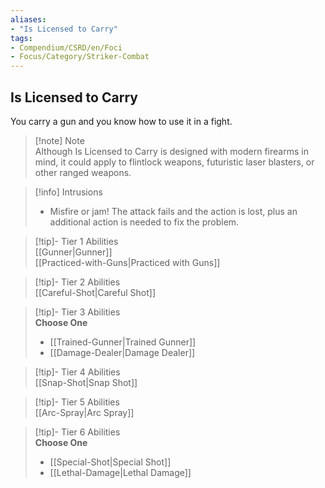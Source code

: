 ```yaml
---
aliases:
- "Is Licensed to Carry"
tags:
- Compendium/CSRD/en/Foci
- Focus/Category/Striker-Combat
---
```


  
## Is Licensed to Carry  
You carry a gun and you know how to use it in a fight.  

>[!note] Note  
>Although Is Licensed to Carry is designed with modern firearms in mind, it could apply to flintlock weapons, futuristic laser blasters, or other ranged weapons. 
  

>[!info] Intrusions  
>- Misfire or jam! The attack fails and the action is lost, plus an additional action is needed to fix the problem.  


>[!tip]- Tier 1 Abilities  
> [[Gunner|Gunner]]  
> [[Practiced-with-Guns|Practiced with Guns]]  


>[!tip]- Tier 2 Abilities  
> [[Careful-Shot|Careful Shot]]  


>[!tip]- Tier 3 Abilities  
> **Choose One**  
>- [[Trained-Gunner|Trained Gunner]]  
>- [[Damage-Dealer|Damage Dealer]]  


>[!tip]- Tier 4 Abilities  
> [[Snap-Shot|Snap Shot]]  


>[!tip]- Tier 5 Abilities  
> [[Arc-Spray|Arc Spray]]  


>[!tip]- Tier 6 Abilities  
> **Choose One**  
>- [[Special-Shot|Special Shot]]  
>- [[Lethal-Damage|Lethal Damage]]